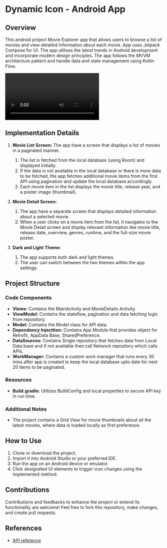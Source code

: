 # Dynamic Icon - Android App

## Overview
This android project Movie Explorer app that allows users to browse a list of movies and view
detailed information about each movie. App uses Jetpack Compose for UI. The app utilises the latest trends
in Android development and incorporate modern design principles. The app follows the MVVM architecture pattern
and handle data and state management using Kotlin Flow.

![Sample GIF](https://github.com/deeprajMajumder/Popcorn-Picks/blob/master/PopcornPickDemo.mp4)


## Implementation Details

1. **Movie List Screen:** The app have a screen that displays a list of movies in a paginated manner.
    1. The list is fetched from the local database (using Room) and displayed initially.
    2. If the data is not available in the local database or there is more data to be fetched, the app fetches
       additional movie items from the first API using pagination and update the local database accordingly.
    3. Each movie item in the list displays the movie title, release year, and a poster image (thumbnail). 

2. **Movie Detail Screen:** 
    1. The app have a separate screen that displays detailed information about a selected movie.
    2. When a user clicks on a movie item from the list, it navigates to the Movie Detail screen and
    display relevant information like movie title, release date, overview, genres, runtime, and the full-size
    movie poster.
3. **Dark and Light Theme:** 
    1. The app supports both dark and light themes.
    2. The user can switch between the two themes within the app settings.

## Project Structure

### Code Components
- **Views:** Contains the MainActivity and MovieDetails Activity.
- **ViewModel:** Contains the stateflow, pagination and data fetching logic from repository.
- **Model:** Contains the Model class for API data.
- **Dependency Injecttion:** Contains App Module that provides object for Retrofit, AppData Base, SharedPreference.
- **DataSources:** Contains Single repository that fetches data from Local Data base and if not available then call Network repository which calls APIs.
- **WorkManager:** Contains a custom work manager that runs every 30 mins after app is created to keep the local database upto date for next 20 items to be paginated.

### Resources
- **Build.gradle:** Utilizes BuildConfig and local properties to secure API key in run time.

### Additional Notes
- The project contains a Grid View for movie thumbnails about all the latest movies, where data is loaded locally as first preference.

## How to Use

1. Clone or download the project.
2. Import it into Android Studio or your preferred IDE.
3. Run the app on an Android device or emulator.
4. Click designated UI elements to trigger icon changes using the implemented method.

## Contributions

Contributions and feedbacks to enhance the project or extend its functionality are welcome! Feel free to fork this repository, make changes, and create pull requests.

## References

- [API reference](https://api.themoviedb.org/3/trending/movie/)







